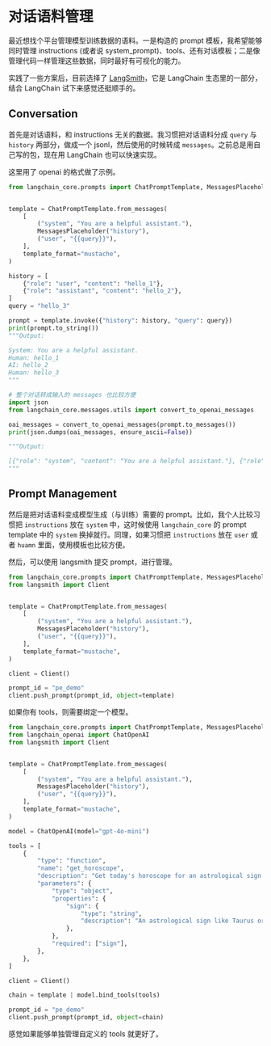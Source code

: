 # 对话语料管理

最近想找个平台管理模型训练数据的语料。一是构造的 prompt 模板，我希望能够同时管理 instructions (或者说 system_prompt)、tools、还有对话模板；二是像管理代码一样管理这些数据，同时最好有可视化的能力。

实践了一些方案后，目前选择了 [LangSmith](https://www.langchain.com/langsmith)，它是 LangChain 生态里的一部分，结合 LangChain 试下来感觉还挺顺手的。


## Conversation

首先是对话语料，和 instructions 无关的数据。我习惯把对话语料分成 ``query`` 与 ``history`` 两部分，做成一个 jsonl，然后使用的时候转成 ``messages``。之前总是用自己写的包，现在用 LangChain 也可以快速实现。

这里用了 openai 的格式做了示例。

```python
from langchain_core.prompts import ChatPromptTemplate, MessagesPlaceholder


template = ChatPromptTemplate.from_messages(
    [
        ("system", "You are a helpful assistant."),
        MessagesPlaceholder("history"),
        ("user", "{{query}}"),
    ],
    template_format="mustache",
)

history = [
    {"role": "user", "content": "hello_1"},
    {"role": "assistant", "content": "hello_2"},
]
query = "hello_3"

prompt = template.invoke({"history": history, "query": query})
print(prompt.to_string())
"""Output:

System: You are a helpful assistant.
Human: hello_1
AI: hello_2
Human: hello_3
"""

# 整个对话转成输入的 messages 也比较方便
import json
from langchain_core.messages.utils import convert_to_openai_messages

oai_messages = convert_to_openai_messages(prompt.to_messages())
print(json.dumps(oai_messages, ensure_ascii=False))

"""Output:

[{"role": "system", "content": "You are a helpful assistant."}, {"role": "user", "content": "hello_1"}, {"role": "assistant", "content": "hello_2"}, {"role": "user", "content": "hello_3"}]
"""
```


## Prompt Management

然后是把对话语料变成模型生成（与训练）需要的 prompt。比如，我个人比较习惯把 ``instructions`` 放在 ``system`` 中，这时候使用 ``langchain_core`` 的 prompt template 中的 ``system`` 换掉就行。同理，如果习惯把 ``instructions`` 放在 ``user`` 或者 ``huamn`` 里面，使用模板也比较方便。

然后，可以使用 langsmith 提交 prompt，进行管理。

```python
from langchain_core.prompts import ChatPromptTemplate, MessagesPlaceholder
from langsmith import Client


template = ChatPromptTemplate.from_messages(
    [
        ("system", "You are a helpful assistant."),
        MessagesPlaceholder("history"),
        ("user", "{{query}}"),
    ],
    template_format="mustache",
)

client = Client()

prompt_id = "pe_demo"
client.push_prompt(prompt_id, object=template)
```

如果你有 tools，则需要绑定一个模型。

```python
from langchain_core.prompts import ChatPromptTemplate, MessagesPlaceholder
from langchain_openai import ChatOpenAI
from langsmith import Client


template = ChatPromptTemplate.from_messages(
    [
        ("system", "You are a helpful assistant."),
        MessagesPlaceholder("history"),
        ("user", "{{query}}"),
    ],
    template_format="mustache",
)

model = ChatOpenAI(model="gpt-4o-mini")

tools = [
    {
        "type": "function",
        "name": "get_horoscope",
        "description": "Get today's horoscope for an astrological sign.",
        "parameters": {
            "type": "object",
            "properties": {
                "sign": {
                    "type": "string",
                    "description": "An astrological sign like Taurus or Aquarius",
                },
            },
            "required": ["sign"],
        },
    },
]

client = Client()

chain = template | model.bind_tools(tools)

prompt_id = "pe_demo"
client.push_prompt(prompt_id, object=chain)
```

感觉如果能够单独管理自定义的 tools 就更好了。

